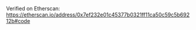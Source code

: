 Verified on Etherscan: https://etherscan.io/address/0x7ef232e01c45377b0321ff11ca50c59c5b69212b#code
